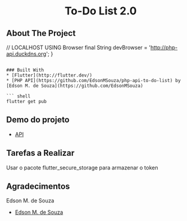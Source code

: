 <h1 align="center">To-Do List 2.0</h1> 

## About The Project

  // LOCALHOST USING Browser
  final String devBrowser = 'http://php-api.duckdns.org';
}
```

### Built With
* [Flutter](http://flutter.dev/)
* [PHP API](https://github.com/EdsonMSouza/php-api-to-do-list) by [Edson M. de Souza](https://github.com/EdsonMSouza)

``` shell
flutter get pub
```

## Demo do projeto
* [API](http://php-api.duckdns.org/)

## Tarefas a Realizar
Usar o pacote flutter_secure_storage para armazenar o token

## Agradecimentos
Edson M. de Souza
* [Edson M. de Souza](https://github.com/EdsonMSouza)

